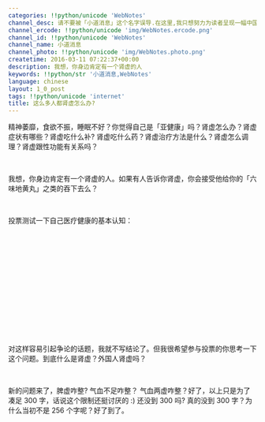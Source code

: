 ```yaml
---
categories: !!python/unicode 'WebNotes'
channel_desc: 请不要被「小道消息」这个名字误导.在这里,我只想努力为读者呈现一幅中国互联网的清明上河图.
channel_ercode: !!python/unicode 'img/WebNotes.ercode.png'
channel_id: !!python/unicode 'WebNotes'
channel_name: 小道消息
channel_photo: !!python/unicode 'img/WebNotes.photo.png'
createtime: 2016-03-11 07:22:37+00:00
description: 我想，你身边肯定有一个肾虚的人
keywords: !!python/str '小道消息,WebNotes'
language: chinese
layout: 1_0_post
tags: !!python/unicode 'internet'
title: 这么多人都肾虚怎么办?
---
```

<div class="rich_media_content" id="js_content">
<p>
         精神萎靡，食欲不振，睡眠不好？你觉得自己是「亚健康」吗？肾虚怎么办？肾虚症状有哪些？肾虚吃什么补? 肾虚吃什么药？肾虚治疗方法是什么？肾虚怎么调理？肾虚跟性功能有关系吗？
        </p>
<p>
<br/>
</p>
<p>
         我想，你身边肯定有一个肾虚的人。如果有人告诉你肾虚，你会接受他给你的「六味地黄丸」之类的吞下去么？
        </p>
<p>
<br/>
</p>
<p>
         投票测试一下自己医疗健康的基本认知：
        </p>
<p>
<br/>
</p>
<p>
<span class="vote_area">
<iframe allowfullscreen="" class="vote_iframe js_editor_vote_card" data-display-src="/cgi-bin/readtemplate?t=vote/vote-new_tmpl&amp;__biz=MjM5ODIyMTE0MA==&amp;supervoteid=2947477&amp;token=788322824&amp;lang=zh_CN" data-display-style="height: 172px;" data-src="/mp/newappmsgvote?action=show&amp;__biz=MjM5ODIyMTE0MA==&amp;supervoteid=2947477#wechat_redirect" data-supervoteid="2947477" frameborder="0" scrolling="no">
</iframe>
<span class="vote_box skin_help po_left">
</span>
<span class="vote_box skin_help po_right">
</span>
</span>
</p>
<p>
<br/>
</p>
<p>
         对这样容易引起争论的话题，我就不写结论了。但我很希望参与投票的你思考一下这个问题。到底什么是肾虚？外国人肾虚吗？
        </p>
<p>
<br/>
</p>
<p>
         新的问题来了，脾虚咋整? 气血不足咋整？ 气血两虚咋整？好了，以上只是为了凑足 300 字，话说这个限制还挺讨厌的 :) 还没到 300 吗? 真的没到 300 字？为什么当初不是 256 个字呢？好了到了。
        </p>
</div>